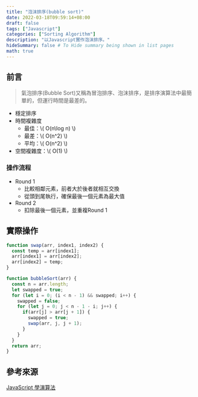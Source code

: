 ```yaml
---
title: "泡沫排序(bubble sort)"
date: 2022-03-18T09:59:14+08:00
draft: false
tags: ["Javascript"]
categories: ["Sorting Algorithm"]
description: "以Javascript實作泡沫排序。"
hideSummary: false # To Hide summary being shown in list pages
math: true
---
```


## 前言

> 氣泡排序(Bubble Sort)又稱為冒泡排序、泡沫排序，是排序演算法中最簡單的，但運行時間是最差的。

- 穩定排序
- 時間複雜度
  - 最佳：\\( O(n\log n) \\)
  - 最差：\\( O(n^2) \\)
  - 平均：\\( O(n^2) \\)
- 空間複雜度：\\( O(1) \\)

### 操作流程

- Round 1
  - 比較相鄰元素，前者大於後者就相互交換
  - 從頭到尾執行，確保最後一個元素為最大值
- Round 2
  - 扣除最後一個元素，並重複Round 1

## 實際操作

```Javascript
function swap(arr, index1, index2) {
  const temp = arr[index1];
  arr[index1] = arr[index2];
  arr[index2] = temp;
}

function bubbleSort(arr) {
  const n = arr.length;
  let swapped = true;
  for (let i = 0; (i < n - 1) && swapped; i++) {
    swapped = false;
    for (let j = 0; j < n - 1 - i; j++) {
      if(arr[j] > arr[j + 1]) {
        swapped = true;
        swap(arr, j, j + 1);
      }
    }
  }
  return arr;
}
```

## 參考來源

[JavaScript 學演算法](https://chupai.github.io/posts/200518_sort_algorithm/)